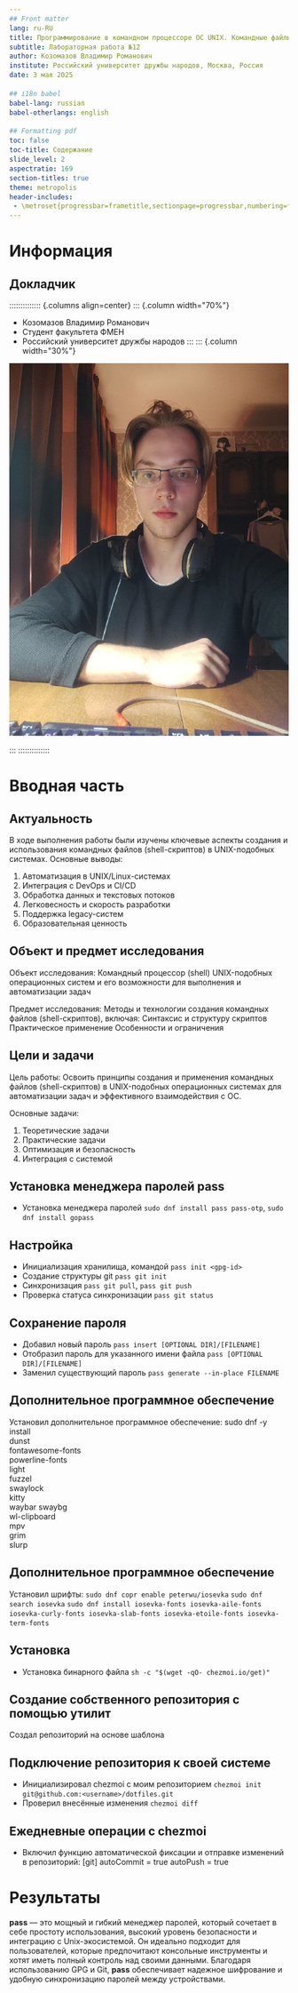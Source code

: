 ```yaml
---
## Front matter
lang: ru-RU
title: Программирование в командном процессоре ОС UNIX. Командные файлы
subtitle: Лабораторная работа №12
author: Козомазов Владимир Романович
institute: Российский университет дружбы народов, Москва, Россия
date: 3 мая 2025

## i18n babel
babel-lang: russian
babel-otherlangs: english

## Formatting pdf
toc: false
toc-title: Содержание
slide_level: 2
aspectratio: 169
section-titles: true
theme: metropolis
header-includes:
 - \metroset{progressbar=frametitle,sectionpage=progressbar,numbering=fraction}
---
```


# Информация

## Докладчик

:::::::::::::: {.columns align=center}
::: {.column width="70%"}

  * Козомазов Владимир Романович
  * Студент факультета ФМЕН
  * Российский университет дружбы народов
:::
::: {.column width="30%"}

![](./image/001.jpg)

:::
::::::::::::::

# Вводная часть

## Актуальность

В ходе выполнения работы были изучены ключевые аспекты создания и использования командных файлов (shell-скриптов) в UNIX-подобных системах. Основные выводы:
  1. Автоматизация в UNIX/Linux-системах
  2. Интеграция с DevOps и CI/CD
  3. Обработка данных и текстовых потоков
  4. Легковесность и скорость разработки
  5. Поддержка legacy-систем
  6. Образовательная ценность

## Объект и предмет исследования

Объект исследования:
  Командный процессор (shell) UNIX-подобных операционных систем и его возможности для выполнения и автоматизации задач

Предмет исследования:
  Методы и технологии создания командных файлов (shell-скриптов), включая:
    Синтаксис и структуру скриптов
    Практическое применение
    Особенности и ограничения

## Цели и задачи

Цель работы:
  Освоить принципы создания и применения командных файлов (shell-скриптов) в UNIX-подобных операционных системах для автоматизации задач и эффективного взаимодействия с ОС.

Основные задачи:
  1. Теоретические задачи
  2. Практические задачи
  3. Оптимизация и безопасность
  4. Интеграция с системой

## Установка менеджера паролей pass

- Установка менеджера паролей `sudo dnf install pass pass-otp`, `sudo dnf install gopass`

## Настройка

- Инициализация хранилища, командой `pass init <gpg-id>`
- Создание структуры git `pass git init`
- Синхронизация `pass git pull`, `pass git push`
- Проверка статуса синхронизации `pass git status`

## Сохранение пароля

- Добавил новый пароль `pass insert [OPTIONAL DIR]/[FILENAME]`
- Отобразил пароль для указанного имени файла `pass [OPTIONAL DIR]/[FILENAME]`
- Заменил существующий пароль `pass generate --in-place FILENAME`

## Дополнительное программное обеспечение

Установил дополнительное программное обеспечение:
sudo dnf -y install \
         dunst \
         fontawesome-fonts \
         powerline-fonts \
         light \
         fuzzel \
         swaylock \
         kitty \
         waybar swaybg \
         wl-clipboard \
         mpv \
         grim \
         slurp

## Дополнительное программное обеспечение

Установил шрифты:
  `sudo dnf copr enable peterwu/iosevka`
  `sudo dnf search iosevka`
  `sudo dnf install iosevka-fonts iosevka-aile-fonts iosevka-curly-fonts iosevka-slab-fonts iosevka-etoile-fonts iosevka-term-fonts`

## Установка

- Установка бинарного файла `sh -c "$(wget -qO- chezmoi.io/get)"`

## Создание собственного репозитория с помощью утилит

Создал репозиторий на основе шаблона 

## Подключение репозитория к своей системе

- Инициализировал chezmoi с моим репозиторием `chezmoi init git@github.com:<username>/dotfiles.git`
- Проверил внесённые изменения `chezmoi diff`

## Ежедневные операции c chezmoi

- Включил функцию автоматической фиксации и отправке изменений в репозиторий:
  [git]
    autoCommit = true
    autoPush = true

# Результаты

**pass** — это мощный и гибкий менеджер паролей, который сочетает в себе простоту использования, высокий уровень безопасности и интеграцию с Unix-экосистемой. Он идеально подходит для пользователей, которые предпочитают консольные инструменты и хотят иметь полный контроль над своими данными. Благодаря использованию GPG и Git, **pass** обеспечивает надежное шифрование и удобную синхронизацию паролей между устройствами.